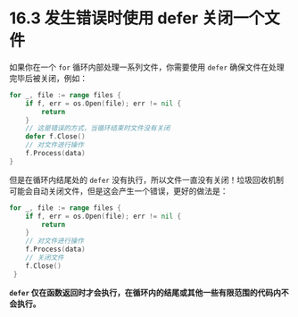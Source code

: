 # 16.3 发生错误时使用 defer 关闭一个文件

如果你在一个 `for` 循环内部处理一系列文件，你需要使用 `defer` 确保文件在处理完毕后被关闭，例如：

```go
for _, file := range files {
    if f, err = os.Open(file); err != nil {
        return
    }
    // 这是错误的方式，当循环结束时文件没有关闭
    defer f.Close()
    // 对文件进行操作
    f.Process(data)
}
```

但是在循环内结尾处的 `defer` 没有执行，所以文件一直没有关闭！垃圾回收机制可能会自动关闭文件，但是这会产生一个错误，更好的做法是：

```go
for _, file := range files {
    if f, err = os.Open(file); err != nil {
        return
    }
    // 对文件进行操作
    f.Process(data)
    // 关闭文件
    f.Close()
 }
```

**`defer` 仅在函数返回时才会执行，在循环内的结尾或其他一些有限范围的代码内不会执行。**
